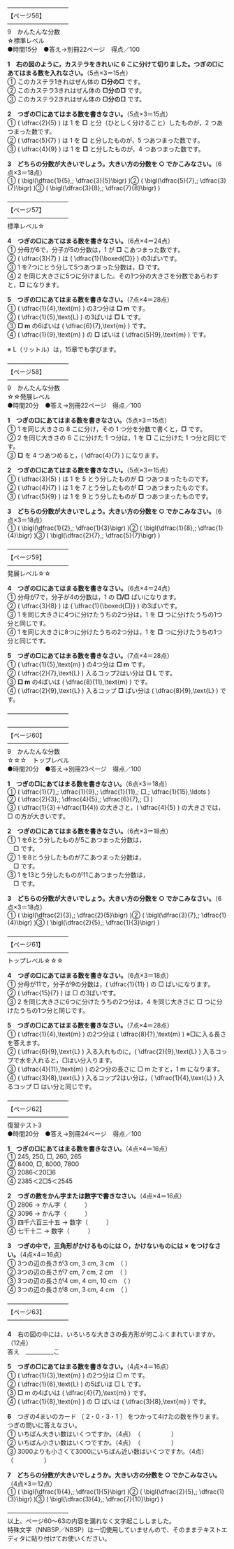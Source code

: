 


――――――――――  
【ページ56】  
――――――――――  
9　かんたんな分数  
☆標準レベル  
●時間15分　●答え→別冊22ページ　得点／100

**1　右の図のように，カステラをきれいに 6 こに分けて切りました。つぎの□にあてはまる数を入れなさい。**（5点×3＝15点）  
① このカステラ1きれはぜん体の **□分の□** です。  
② このカステラ3きれはぜん体の **□分の□** です。  
③ このカステラ2きれはぜん体の **□分の□** です。

**2　つぎの□にあてはまる数を書きなさい。**（5点×3＝15点）  
① \( \dfrac{2}{5} \) は 1 を **□** と分（ひとしく分けること）したものが，2 つあつまった数です。  
② \( \dfrac{5}{7} \) は 1 を **□** と分したものが，5 つあつまった数です。  
③ \( \dfrac{4}{9} \) は 1 を **□** と分したものが，4 つあつまった数です。

**3　どちらの分数が大きいでしょう。大きい方の分数を ○ でかこみなさい。**（6点×3＝18点）  
① \( \bigl(\dfrac{1}{5},\; \dfrac{3}{5}\bigr) \)② \( \bigl(\dfrac{5}{7},\; \dfrac{3}{7}\bigr) \)③ \( \bigl(\dfrac{3}{8},\; \dfrac{7}{8}\bigr) \)

――――――――――  
【ページ57】  
――――――――――  
標準レベル☆

**4　つぎの□にあてはまる数を書きなさい。**（6点×4＝24点）  
① 分母が6で，分子が5の分数は，1 が **□** こあつまった数です。  
② \( \dfrac{3}{7} \) は \( \dfrac{1}{\boxed{□}} \) の3ばいです。  
③ 1 を7つにとう分して5つあつまった分数は，**□** です。  
④ 2 を同じ大きさに5つに分けました。その1つ分の大きさを分数であらわすと，**□** になります。

**5　つぎの□にあてはまる数を書きなさい。**（7点×4＝28点）  
① \( \dfrac{1}{4}\,\text{m} \) の3つ分は **□ m** です。  
② \( \dfrac{1}{5}\,\text{L} \) の3ばいは **□ L** です。  
③ **□ m** の6ばいは \( \dfrac{6}{7}\,\text{m} \) です。  
④ \( \dfrac{1}{9}\,\text{m} \) の **□** ばいは \( \dfrac{5}{9}\,\text{m} \) です。

※ L（リットル）は，15章でも学びます。

――――――――――  
【ページ58】  
――――――――――  
9　かんたんな分数  
☆☆発展レベル  
●時間20分　●答え→別冊22ページ　得点／100

**1　つぎの□にあてはまる数を書きなさい。**（5点×3＝15点）  
① 1 を同じ大きさの 8 こに分け，その 1 つ分を分数で書くと，**□** です。  
② 2 を同じ大きさの 6 こに分けた 1 つ分は，1 を **□** こに分けた 1 つ分と同じです。  
③ **□** を 4 つあつめると，\( \dfrac{4}{7} \) になります。

**2　つぎの□にあてはまる数を書きなさい。**（5点×3＝15点）  
① \( \dfrac{3}{5} \) は 1 を 5 とう分したものが **□** つあつまったものです。  
② \( \dfrac{4}{7} \) は 1 を 7 とう分したものが **□** つあつまったものです。  
③ \( \dfrac{5}{9} \) は 1 を 9 とう分したものが **□** つあつまったものです。

**3　どちらの分数が大きいでしょう。大きい方の分数を ○ でかこみなさい。**（6点×3＝18点）  
① \( \bigl(\dfrac{1}{2},\; \dfrac{1}{3}\bigr) \)② \( \bigl(\dfrac{1}{8},\; \dfrac{1}{4}\bigr) \)③ \( \bigl(\dfrac{2}{7},\; \dfrac{5}{7}\bigr) \)

――――――――――  
【ページ59】  
――――――――――  
発展レベル☆☆

**4　つぎの□にあてはまる数を書きなさい。**（6点×4＝24点）  
① 分母が7で，分子が4の分数は，1 の **□/□** ばいになります。  
② \( \dfrac{3}{8} \) は \( \dfrac{1}{\boxed{□}} \) の3ばいです。  
③ 1 を同じ大きさに4つに分けたうちの2つ分は，1 を **□** つに分けたうちの1つ分と同じです。  
④ 1 を同じ大きさに8つに分けたうちの2つ分は，1 を **□** つに分けたうちの1つ分と同じです。

**5　つぎの□にあてはまる数を書きなさい。**（7点×4＝28点）  
① \( \dfrac{1}{5}\,\text{m} \) の4つ分は **□ m** です。  
② \( \dfrac{2}{7}\,\text{L} \) 入るコップ2はい分は **□ L** です。  
③ **□ m** の4ばいは \( \dfrac{8}{11}\,\text{m} \) です。  
④ \( \dfrac{2}{9}\,\text{L} \) 入るコップ **□** ぱい分は \( \dfrac{8}{9}\,\text{L} \) です。

――――――――――  










――――――――――  
【ページ60】  
――――――――――  
9　かんたんな分数  
☆☆☆　トップレベル  
●時間20分　●答え→別冊23ページ　得点／100

**1　つぎの□にあてはまる数を書きなさい。**（6点×3＝18点）  
① \( \dfrac{1}{7},\; \dfrac{1}{9},\; \dfrac{1}{11},\; □,\; \dfrac{1}{15},\ldots \)  
② \( \dfrac{2}{3},\; \dfrac{4}{5},\; \dfrac{6}{7},\; □ \)  
③ \( \dfrac{1}{3}＋\dfrac{1}{4}\) の大きさと，\( \dfrac{4}{5} \) の大きさでは，□ の方が大きいです。

**2　つぎの□にあてはまる数を書きなさい。**（6点×3＝18点）  
① 1 を6とう分したものが5こあつまった分数は，  
　□ です。  
② 1 を8とう分したものが7こあつまった分数は，  
　□ です。  
③ 1 を13とう分したものが11こあつまった分数は，  
　□ です。

**3　どちらの分数が大きいでしょう。大きい方の分数を ○ でかこみなさい。**（6点×3＝18点）  
① \( \bigl(\dfrac{2}{3},\; \dfrac{2}{5}\bigr) \)② \( \bigl(\dfrac{3}{7},\; \dfrac{1}{4}\bigr) \)③ \( \bigl(\dfrac{2}{5},\; \dfrac{1}{3}\bigr) \)

――――――――――  
【ページ61】  
――――――――――  
トップレベル☆☆☆

**4　つぎの□にあてはまる数を書きなさい。**（6点×3＝18点）  
① 分母が11で，分子が9の分数は，\( \dfrac{1}{11} \) の □ ばいになります。  
② \( \dfrac{15}{7} \) は □ の3ばいです。  
③ 2 を同じ大きさに6つに分けたうちの2つ分は，4 を同じ大きさに □ つに分けたうちの1つ分と同じです。

**5　つぎの□にあてはまる数を書きなさい。**（7点×4＝28点）  
① \( \dfrac{1}{4}\,\text{m} \) の2つ分は \( \dfrac{8}{?}\,\text{m} \) ※□に入る長さを答えます。  
② \( \dfrac{6}{9}\,\text{L} \) 入る入れものに，\( \dfrac{2}{9}\,\text{L} \) 入るコップで水を入れると，□はい分入ります。  
③ \( \dfrac{4}{11}\,\text{m} \) の2つ分の長さに □ m たすと，1 m になります。  
④ \( \dfrac{3}{8}\,\text{L} \) 入るコップ2はい分は，\( \dfrac{1}{4}\,\text{L} \) 入るコップ □ はい分と同じです。

――――――――――  
【ページ62】  
――――――――――  
復習テスト3  
●時間20分　●答え→別冊24ページ　得点／100

**1　つぎの□にあてはまる数を書きなさい。**（4点×4＝16点）  
① 245, 250, □, 260, 265  
② 8400, □, 8000, 7800  
③ 2086＜20□6  
④ 2385＜2□5＜2545

**2　つぎの数をかん字または数字で書きなさい。**（4点×4＝16点）  
① 2806 → かん字（　　　）  
② 3096 → かん字（　　　）  
③ 四千六百三十五 → 数字（　　　）  
④ 七千十二 → 数字（　　　）

**3　つぎの中で，三角形がかけるものには ○，かけないものには × をつけなさい。**（4点×4＝16点）  
① 3つの辺の長さが3 cm, 3 cm, 3 cm　（ ）  
② 3つの辺の長さが7 cm, 7 cm, 2 cm　（ ）  
③ 3つの辺の長さが4 cm, 4 cm, 10 cm　（ ）  
④ 3つの辺の長さが8 cm, 3 cm, 4 cm　（ ）

――――――――――  
【ページ63】  
――――――――――

**4**　右の図の中には，いろいろな大きさの長方形が何こふくまれていますか。（12点）  
答え　__________こ

**5　つぎの□にあてはまる数を書きなさい。**（4点×4＝16点）  
① \( \dfrac{1}{3}\,\text{m} \) の2つ分は □ m です。  
② \( \dfrac{1}{6}\,\text{L} \) の5ばいは □ L です。  
③ □ m の4ばいは \( \dfrac{4}{7}\,\text{m} \) です。  
④ \( \dfrac{1}{8}\,\text{m} \) の □ ばいは \( \dfrac{3}{8}\,\text{m} \) です。

**6**　つぎの4まいのカード 〔 2・0・3・1 〕 をつかって4けたの数を作ります。つぎの問いに答えなさい。  
① いちばん大きい数はいくつですか。（4点）　（　　　　　）  
② いちばん小さい数はいくつですか。（4点）　（　　　　　）  
③ 3000よりも小さくて3000にいちばん近い数はいくつですか。（4点）　（　　　　　）

**7　どちらの分数が大きいでしょうか。大きい方の分数を ○ でかこみなさい。**（4点×3＝12点）  
① \( \bigl(\dfrac{1}{4},\; \dfrac{1}{5}\bigr) \)② \( \bigl(\dfrac{2}{5},\; \dfrac{1}{3}\bigr) \)③ \( \bigl(\dfrac{3}{4},\; \dfrac{7}{10}\bigr) \)

――――――――――  
以上、ページ60〜63の内容を漏れなく文字起こししました。  
特殊文字（NNBSP／NBSP）は一切使用していませんので、そのままテキストエディタに貼り付けてお使いください。
